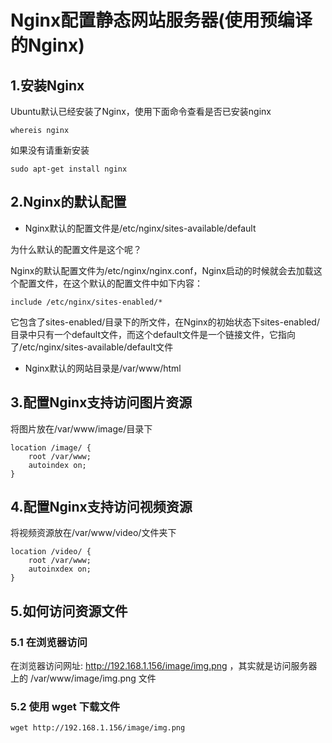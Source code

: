 # Nginx配置静态网站服务器(使用预编译的Nginx)

## 1.安装Nginx

Ubuntu默认已经安装了Nginx，使用下面命令查看是否已安装nginx

```
whereis nginx
```


如果没有请重新安装

```
sudo apt-get install nginx
```


## 2.Nginx的默认配置

* Nginx默认的配置文件是/etc/nginx/sites-available/default

为什么默认的配置文件是这个呢？

Nginx的默认配置文件为/etc/nginx/nginx.conf，Nginx启动的时候就会去加载这个配置文件，在这个默认的配置文件中如下内容：

```
include /etc/nginx/sites-enabled/*
```

它包含了sites-enabled/目录下的所文件，在Nginx的初始状态下sites-enabled/目录中只有一个default文件，而这个default文件是一个链接文件，它指向了/etc/nginx/sites-available/default文件


* Nginx默认的网站目录是/var/www/html

## 3.配置Nginx支持访问图片资源

将图片放在/var/www/image/目录下

```nginx
location /image/ {
	root /var/www;
	autoindex on;
}
```


## 4.配置Nginx支持访问视频资源

将视频资源放在/var/www/video/文件夹下

```nginx
location /video/ {
	root /var/www;
	autoinxdex on;
}
```

## 5.如何访问资源文件

### 5.1 在浏览器访问

在浏览器访问网址: http://192.168.1.156/image/img.png ，其实就是访问服务器上的 /var/www/image/img.png 文件 

### 5.2 使用 wget 下载文件

```shell
wget http://192.168.1.156/image/img.png
```






